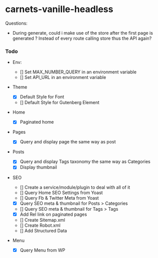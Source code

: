 # carnets-vanille-headless

Questions:
 - During generate, could i make use of the store after the first page is generated ? Instead of every route calling store thus the API again?

### Todo

- Env:
  - [] Set MAX_NUMBER_QUERY in an environment variable
  - [] Set API_URL in an environment variable

- Theme
  - [x] Default Style for Font
  - [] Default Style for Gutenberg Element

- Home
  - [x] Paginated home

- Pages
  - [x] Query and display page the same way as post

- Posts
  - [x] Query and display Tags taxonomy the same way as Categories
  - [x] Display thumbnail

- SEO
  - [] Create a service/module/plugin to deal with all of it
  - [] Query Home SEO Settings from Yoast
  - [] Query Fb & Twitter Meta from Yoast
  - [x] Query SEO meta & thumbnail for Posts > Categories
  - [] Query SEO meta & thumbnail for Tags > Tags
  - [x] Add Rel link on paginated pages
  - [] Create Sitemap.xml
  - [] Create Robot.xml
  - [] Add Structured Data

- Menu
  - [x] Query Menu from WP
